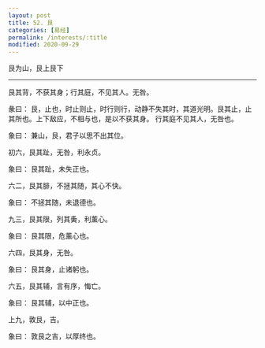 ```yaml
---
layout: post
title: 52. 艮
categories: [易经]
permalink: /interests/:title
modified: 2020-09-29
---
```


艮为山，艮上艮下

---

艮其背，不获其身；行其庭，不见其人。无咎。

彖曰： 艮，止也，时止则止，时行则行，动静不失其时，其道光明。艮其止，止其所也。上下敌应，不相与也，是以不获其身。
行其庭不见其人，无咎也。

象曰： 兼山，艮，君子以思不出其位。

初六，艮其趾，无咎，利永贞。

象曰： 艮其趾，未失正也。

六二，艮其腓，不拯其随，其心不快。

象曰： 不拯其随，未退德也。

九三，艮其限，列其夤，利薰心。

象曰： 艮其限，危薰心也。

六四，艮其身，无咎。

象曰： 艮其身，止诸躬也。

六五，艮其辅，言有序，悔亡。

象曰： 艮其辅，以中正也。

上九，敦艮，吉。

象曰： 敦艮之吉，以厚终也。
